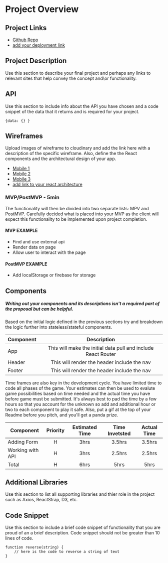 # Project Overview

## Project Links

- [Github Repo](https://github.com/acurunner79/unit2project.git)
- [add your deployment link]()

## Project Description

Use this section to describe your final project and perhaps any links to relevant sites that help convey the concept and\or functionality.

## API

Use this section to include info about the API you have chosen and a code snippet of the data that it returns and is required for your project. 


```
{data: {} }
```


## Wireframes

Upload images of wireframe to cloudinary and add the link here with a description of the specific wireframe. Also, define the the React components and the architectural design of your app.

- [Mobile 1](http://res.cloudinary.com/acurunner79/image/upload/v1610734760/IMG_2723_gek0qk.heic)
- [Mobile 2](http://res.cloudinary.com/acurunner79/image/upload/v1610734731/IMG_2724_ztg3np.heic)
- [Mobile 3](http://res.cloudinary.com/acurunner79/image/upload/v1610734718/IMG_2725_gg1ahi.heic)
- [add link to your react architecture]()


### MVP/PostMVP - 5min

The functionality will then be divided into two separate lists: MPV and PostMVP.  Carefully decided what is placed into your MVP as the client will expect this functionality to be implemented upon project completion.  

#### MVP EXAMPLE
- Find and use external api 
- Render data on page 
- Allow user to interact with the page

#### PostMVP EXAMPLE

- Add localStorage or firebase for storage

## Components
##### Writing out your components and its descriptions isn't a required part of the proposal but can be helpful.

Based on the initial logic defined in the previous sections try and breakdown the logic further into stateless/stateful components. 

| Component | Description | 
| --- | :---: |  
| App | This will make the initial data pull and include React Router| 
| Header | This will render the header include the nav | 
| Footer | This will render the header include the nav | 


Time frames are also key in the development cycle.  You have limited time to code all phases of the game.  Your estimates can then be used to evalute game possibilities based on time needed and the actual time you have before game must be submitted. It's always best to pad the time by a few hours so that you account for the unknown so add and additional hour or two to each component to play it safe. Also, put a gif at the top of your Readme before you pitch, and you'll get a panda prize.

| Component | Priority | Estimated Time | Time Invetsted | Actual Time |
| --- | :---: |  :---: | :---: | :---: |
| Adding Form | H | 3hrs| 3.5hrs | 3.5hrs |
| Working with API | H | 3hrs| 2.5hrs | 2.5hrs |
| Total | H | 6hrs| 5hrs | 5hrs |

## Additional Libraries
 Use this section to list all supporting libraries and thier role in the project such as Axios, ReactStrap, D3, etc. 

## Code Snippet

Use this section to include a brief code snippet of functionality that you are proud of an a brief description.  Code snippet should not be greater than 10 lines of code. 

```
function reverse(string) {
	// here is the code to reverse a string of text
}
```
